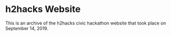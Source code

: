 # h2hacks Website
This is an archive of the h2hacks civic hackathon website that took place on September 14, 2019. 
